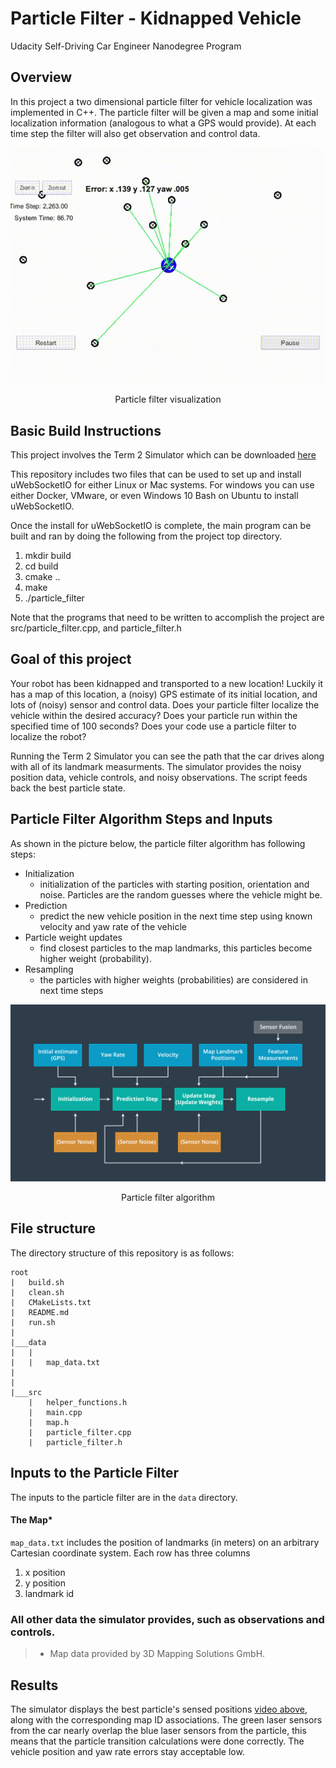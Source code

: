 # Particle Filter - Kidnapped Vehicle

Udacity Self-Driving Car Engineer Nanodegree Program

## Overview
In this project a two dimensional particle filter for vehicle localization was implemented in C++. The particle filter will be given a map and some initial localization information (analogous to what a GPS would provide). At each time step the filter will also get observation and control data.

<p align="center">
  <img src="./readme_images/out.gif" title = "Particle filter visualization" alt = "Particle filter visualization" width = 600 />
</p>

<center>Particle filter visualization</center>

## Basic Build Instructions
This project involves the Term 2 Simulator which can be downloaded [here](https://github.com/udacity/self-driving-car-sim/releases)

This repository includes two files that can be used to set up and install uWebSocketIO for either Linux or Mac systems. For windows you can use either Docker, VMware, or even Windows 10 Bash on Ubuntu to install uWebSocketIO.

Once the install for uWebSocketIO is complete, the main program can be built and ran by doing the following from the project top directory.

1. mkdir build
2. cd build
3. cmake ..
4. make
5. ./particle_filter


Note that the programs that need to be written to accomplish the project are src/particle_filter.cpp, and particle_filter.h

## Goal of this project

Your robot has been kidnapped and transported to a new location! Luckily it has a map of this location, a (noisy) GPS estimate of its initial location, and lots of (noisy) sensor and control data. Does your particle filter localize the vehicle within the desired accuracy? Does your particle run within the specified time of 100 seconds? Does your code use a particle filter to localize the robot?

Running the Term 2 Simulator you can see the path that the car drives along with all of its landmark measurments. The simulator provides the noisy position data, vehicle controls, and noisy observations. The script feeds back the best particle state.

## Particle Filter Algorithm Steps and Inputs

As shown in the picture below, the particle filter algorithm has following steps:
* Initialization
    * initialization of the particles with starting position, orientation and noise. Particles are the random guesses where the vehicle might be. 
* Prediction 
    * predict the new vehicle position in the next time step using known velocity and yaw rate of the vehicle
* Particle weight updates
    * find closest particles to the map landmarks, this particles become higher weight (probability). 
* Resampling
    * the particles with higher weights (probabilities) are considered in next time steps

<p align="center">
  <img src="readme_images/paticle_filter_algorithm.png" alt = "Particle filter algorithm" width = 600 />
</p>

<center>Particle filter algorithm</center>

## File structure
The directory structure of this repository is as follows:

```
root
|   build.sh
|   clean.sh
|   CMakeLists.txt
|   README.md
|   run.sh
|
|___data
|   |   
|   |   map_data.txt
|   
|   
|___src
    |   helper_functions.h
    |   main.cpp
    |   map.h
    |   particle_filter.cpp
    |   particle_filter.h
```


## Inputs to the Particle Filter
The inputs to the particle filter are in the `data` directory.

#### The Map*
`map_data.txt` includes the position of landmarks (in meters) on an arbitrary Cartesian coordinate system. Each row has three columns
1. x position
2. y position
3. landmark id

### All other data the simulator provides, such as observations and controls.

> * Map data provided by 3D Mapping Solutions GmbH.

## Results

The simulator displays the best particle's sensed positions [video above](#overview), along with the corresponding map ID associations. The green laser sensors from the car nearly overlap the blue laser sensors from the particle, this means that the particle transition calculations were done correctly. The vehicle position and yaw rate errors stay acceptable low.




